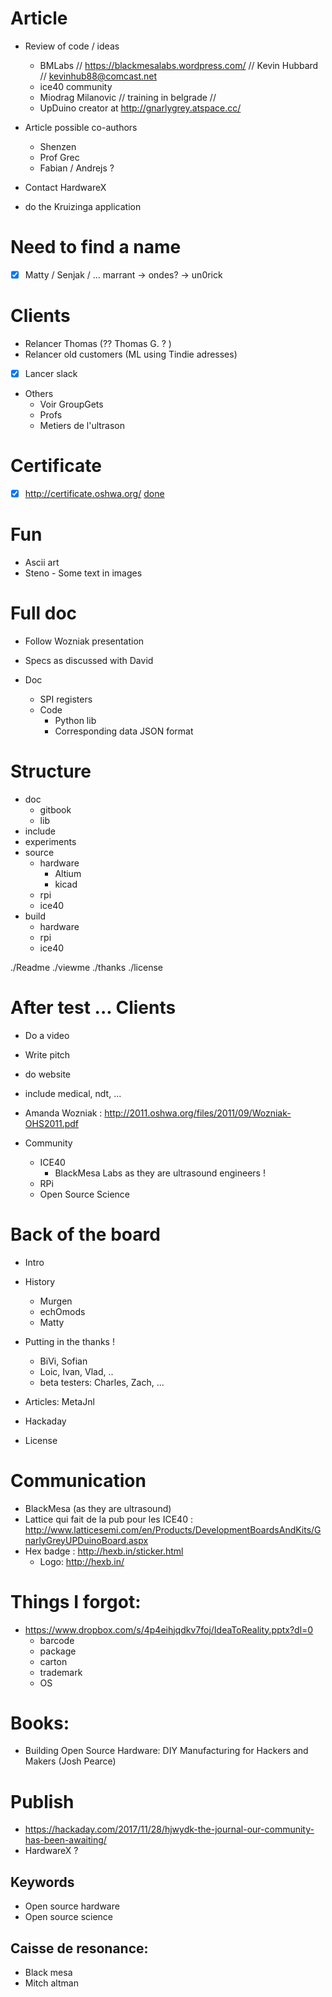 # Article

* Review of code / ideas
  * BMLabs // https://blackmesalabs.wordpress.com/ // Kevin Hubbard  // kevinhub88@comcast.net 
  * ice40 community
  * Miodrag Milanovic // training in belgrade // 	
  * UpDuino creator at http://gnarlygrey.atspace.cc/

* Article possible co-authors
  * Shenzen
  * Prof Grec
  * Fabian / Andrejs ?

* Contact HardwareX
* do the Kruizinga application


# Need to find a name

* [x] Matty / Senjak / ... marrant -> ondes? -> un0rick

# Clients

* Relancer Thomas (?? Thomas G. ? )
* Relancer old customers (ML using Tindie adresses)
* [x] Lancer slack
* Others
  * Voir GroupGets
  * Profs
  * Metiers de l'ultrason

# Certificate

* [x] http://certificate.oshwa.org/ [done](https://opensource.com/article/17/6/open-source-hardware-certification
)

# Fun

* Ascii art
* Steno - Some text in images 

# Full doc

* Follow Wozniak presentation
* Specs as discussed with David

* Doc
  * SPI registers
  * Code
    * Python lib
    * Corresponding data JSON format
    


# Structure


* doc
  * gitbook
  * lib
* include
* experiments
* source
  * hardware
    * Altium
    * kicad
  * rpi
  * ice40
* build
  * hardware
  * rpi
  * ice40


./Readme
./viewme
./thanks
./license

# After test ... Clients

* Do a video
* Write pitch
* do website
* include medical, ndt, ...

* Amanda Wozniak : http://2011.oshwa.org/files/2011/09/Wozniak-OHS2011.pdf

* Community
  * ICE40
    * BlackMesa Labs as they are ultrasound engineers !
  * RPi
  * Open Source Science

# Back of the board

* Intro
* History
  * Murgen
  * echOmods
  * Matty
* Putting in the thanks !
  * BiVi, Sofian
  * Loic, Ivan, Vlad, ..
  * beta testers: Charles, Zach, ...

* Articles: MetaJnl
* Hackaday
* License


# Communication

* BlackMesa (as they are ultrasound)
* Lattice qui fait de la pub pour les ICE40 : http://www.latticesemi.com/en/Products/DevelopmentBoardsAndKits/GnarlyGreyUPDuinoBoard.aspx
* Hex badge : http://hexb.in/sticker.html
  * Logo: http://hexb.in/

# Things I forgot:

* https://www.dropbox.com/s/4p4eihjqdkv7foj/IdeaToReality.pptx?dl=0
  * barcode
  * package
  * carton
  * trademark
  * OS

# Books:

* Building Open Source Hardware: DIY Manufacturing for Hackers and Makers  (Josh  Pearce)

# Publish

* https://hackaday.com/2017/11/28/hjwydk-the-journal-our-community-has-been-awaiting/
* HardwareX ?

## Keywords

* Open source hardware
* Open source science

## Caisse de resonance:

* Black mesa
* Mitch altman 


